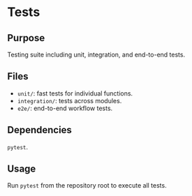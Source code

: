 # Tests

## Purpose
Testing suite including unit, integration, and end-to-end tests.

## Files
- `unit/`: fast tests for individual functions.
- `integration/`: tests across modules.
- `e2e/`: end-to-end workflow tests.

## Dependencies
`pytest`.

## Usage
Run `pytest` from the repository root to execute all tests.
